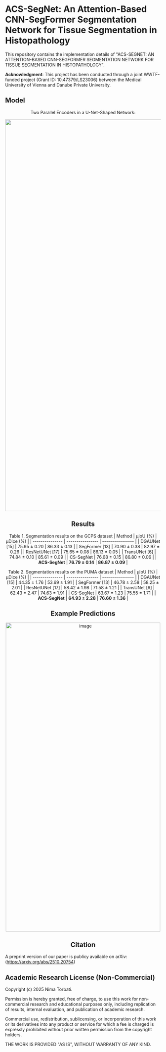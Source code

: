   
# ACS-SegNet: An Attention-Based CNN-SegFormer Segmentation Network for Tissue Segmentation in Histopathology
This repository contains the implementation details of "ACS-SEGNET: AN ATTENTION-BASED CNN-SEGFORMER SEGMENTATION NETWORK FOR TISSUE SEGMENTATION IN HISTOPATHOLOGY".

**Acknowledgment**: This project has been conducted through a joint WWTF-funded project (Grant ID: 10.47379/LS23006) between the Medical University of Vienna and Danube Private University. 

## Model
<div align="center"

Two Parallel Encoders in a U-Net–Shaped Network:

<img width="4240" height="1268" alt="image" src="https://github.com/user-attachments/assets/906d5d9d-7013-437c-b426-06bc9b2aa87c" />
</p>

## Results
Table 1. Segmentation results on the GCPS dataset
| Method          | μIoU (%)         | μDice (%)        |
| --------------- | ---------------- | ---------------- |
| DGAUNet [15]    | 75.95 ± 0.20     | 86.33 ± 0.13     |
| SegFormer [13]  | 70.90 ± 0.38     | 82.97 ± 0.26     |
| ResNetUNet [17] | 75.65 ± 0.08     | 86.13 ± 0.05     |
| TransUNet [6]   | 74.84 ± 0.10     | 85.61 ± 0.09     |
| CS-SegNet       | 76.68 ± 0.15     | 86.80 ± 0.06     |
| **ACS-SegNet**  | **76.79 ± 0.14** | **86.87 ± 0.09** |

Table 2. Segmentation results on the PUMA dataset
| Method          | μIoU (%)         | μDice (%)        |
| --------------- | ---------------- | ---------------- |
| DGAUNet [15]    | 44.35 ± 1.76     | 53.69 ± 1.91     |
| SegFormer [13]  | 46.78 ± 2.58     | 58.25 ± 2.01     |
| ResNetUNet [17] | 58.42 ± 1.98     | 71.58 ± 1.21     |
| TransUNet [6]   | 62.43 ± 2.47     | 74.63 ± 1.91     |
| CS-SegNet       | 63.67 ± 1.23     | 75.55 ± 1.71     |
| **ACS-SegNet**  | **64.93 ± 2.28** | **76.60 ± 1.36** |


## Example Predictions
<p align="center">
  <img width="500" height="1000" alt="image" src="https://github.com/user-attachments/assets/5e3beb8d-590a-4e3e-9fac-1b1297caddd5" />
</p>


## Citation
<div align="left"

  A preprint version of our paper is publicy available on arXiv: (https://arxiv.org/abs/2510.20754)

</p>
  

## Academic Research License (Non-Commercial)
<div align="left"

  Copyright (c) 2025 Nima Torbati.

  Permission is hereby granted, free of charge, to use this work for
  non-commercial research and educational purposes only, including
  replication of results, internal evaluation, and publication of
  academic research.
  
  Commercial use, redistribution, sublicensing, or incorporation of this
  work or its derivatives into any product or service for which a fee is
  charged is expressly prohibited without prior written permission from
  the copyright holders.
  
  THE WORK IS PROVIDED "AS IS", WITHOUT WARRANTY OF ANY KIND.

</p>
